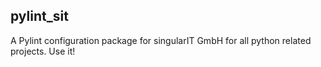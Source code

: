 ## pylint_sit

A Pylint configuration package for singularIT GmbH for all python related projects.
Use it!